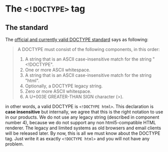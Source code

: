 # The `<!DOCTYPE>` tag

## The standard
The [official and currently valid DOCTYPE standard](https://html.spec.whatwg.org/#the-doctype) says as following:

> A DOCTYPE must consist of the following components, in this order:
> 1. A string that is an ASCII case-insensitive match for the string "<!DOCTYPE".
> 2. One or more ASCII whitespace.
> 3. A string that is an ASCII case-insensitive match for the string "html".
> 4. Optionally, a DOCTYPE legacy string.
> 5. Zero or more ASCII whitespace.
> 6. A U+003E GREATER-THAN SIGN character (>).

in other words, a valid DOCTYPE is `<!DOCTYPE html>`. This declaration is **case insensitive** but internally, we agree that this is the right notation to use in our products.
We do not use any legacy string (described in component number 4), because we do not support any non html5-compatible HTML renderer. The legacy and limited systems as old browsers and email clients will be released later. By now, this is all we must know about the DOCTYPE tag. Just write it as exactly `<!DOCTYPE html>` and you will not have any problem.